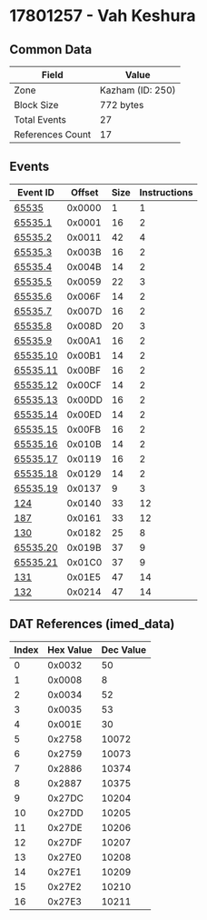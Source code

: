 # 17801257 - Vah Keshura

## Common Data

| Field            | Value            |
|------------------|------------------|
| Zone             | Kazham (ID: 250) |
| Block Size       | 772 bytes        |
| Total Events     | 27               |
| References Count | 17               |

## Events

| Event ID                  | Offset   |   Size |   Instructions |
|---------------------------|----------|--------|----------------|
| [65535](./65535.md)       | 0x0000   |      1 |              1 |
| [65535.1](./65535.1.md)   | 0x0001   |     16 |              2 |
| [65535.2](./65535.2.md)   | 0x0011   |     42 |              4 |
| [65535.3](./65535.3.md)   | 0x003B   |     16 |              2 |
| [65535.4](./65535.4.md)   | 0x004B   |     14 |              2 |
| [65535.5](./65535.5.md)   | 0x0059   |     22 |              3 |
| [65535.6](./65535.6.md)   | 0x006F   |     14 |              2 |
| [65535.7](./65535.7.md)   | 0x007D   |     16 |              2 |
| [65535.8](./65535.8.md)   | 0x008D   |     20 |              3 |
| [65535.9](./65535.9.md)   | 0x00A1   |     16 |              2 |
| [65535.10](./65535.10.md) | 0x00B1   |     14 |              2 |
| [65535.11](./65535.11.md) | 0x00BF   |     16 |              2 |
| [65535.12](./65535.12.md) | 0x00CF   |     14 |              2 |
| [65535.13](./65535.13.md) | 0x00DD   |     16 |              2 |
| [65535.14](./65535.14.md) | 0x00ED   |     14 |              2 |
| [65535.15](./65535.15.md) | 0x00FB   |     16 |              2 |
| [65535.16](./65535.16.md) | 0x010B   |     14 |              2 |
| [65535.17](./65535.17.md) | 0x0119   |     16 |              2 |
| [65535.18](./65535.18.md) | 0x0129   |     14 |              2 |
| [65535.19](./65535.19.md) | 0x0137   |      9 |              3 |
| [124](./124.md)           | 0x0140   |     33 |             12 |
| [187](./187.md)           | 0x0161   |     33 |             12 |
| [130](./130.md)           | 0x0182   |     25 |              8 |
| [65535.20](./65535.20.md) | 0x019B   |     37 |              9 |
| [65535.21](./65535.21.md) | 0x01C0   |     37 |              9 |
| [131](./131.md)           | 0x01E5   |     47 |             14 |
| [132](./132.md)           | 0x0214   |     47 |             14 |

## DAT References (imed_data)

|   Index | Hex Value   |   Dec Value |
|---------|-------------|-------------|
|       0 | 0x0032      |          50 |
|       1 | 0x0008      |           8 |
|       2 | 0x0034      |          52 |
|       3 | 0x0035      |          53 |
|       4 | 0x001E      |          30 |
|       5 | 0x2758      |       10072 |
|       6 | 0x2759      |       10073 |
|       7 | 0x2886      |       10374 |
|       8 | 0x2887      |       10375 |
|       9 | 0x27DC      |       10204 |
|      10 | 0x27DD      |       10205 |
|      11 | 0x27DE      |       10206 |
|      12 | 0x27DF      |       10207 |
|      13 | 0x27E0      |       10208 |
|      14 | 0x27E1      |       10209 |
|      15 | 0x27E2      |       10210 |
|      16 | 0x27E3      |       10211 |
